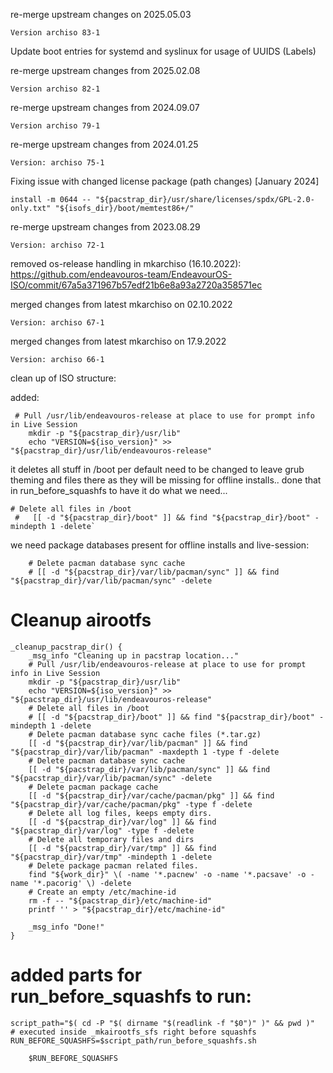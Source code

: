 re-merge upstream changes on 2025.05.03
```
Version archiso 83-1
```
Update boot entries for systemd and syslinux for usage of UUIDS (Labels)

re-merge upstream changes from 2025.02.08
```
Version archiso 82-1

```
re-merge upstream changes from 2024.09.07
```
Version archiso 79-1
```
re-merge upstream changes from 2024.01.25
```
Version: archiso 75-1
```

Fixing issue with changed license package (path changes) [January 2024]
```
install -m 0644 -- "${pacstrap_dir}/usr/share/licenses/spdx/GPL-2.0-only.txt" "${isofs_dir}/boot/memtest86+/"
```

re-merge upstream changes from 2023.08.29
```
Version: archiso 72-1
```

removed os-release handling in mkarchiso (16.10.2022):
https://github.com/endeavouros-team/EndeavourOS-ISO/commit/67a5a371967b57edf21b6e8a93a2720a358571ec

merged changes from latest mkarchiso on 02.10.2022 
```
Version: archiso 67-1
```

merged changes from latest mkarchiso on 17.9.2022 
```
Version: archiso 66-1
```
clean up of ISO structure:

added:

```
 # Pull /usr/lib/endeavouros-release at place to use for prompt info in Live Session
	mkdir -p "${pacstrap_dir}/usr/lib"
	echo "VERSION=${iso_version}" >> "${pacstrap_dir}/usr/lib/endeavouros-release"

```
  
it deletes all stuff in /boot per default need to be changed to leave grub theming and files there as they will be missing for offline installs.. 
done that in run_before_squashfs to have it do what we need...

```
# Delete all files in /boot
 #   [[ -d "${pacstrap_dir}/boot" ]] && find "${pacstrap_dir}/boot" -mindepth 1 -delete`
```

we need package databases present for offline installs and live-session:

```
    # Delete pacman database sync cache
    # [[ -d "${pacstrap_dir}/var/lib/pacman/sync" ]] && find "${pacstrap_dir}/var/lib/pacman/sync" -delete

```



# Cleanup airootfs

```
_cleanup_pacstrap_dir() {
    _msg_info "Cleaning up in pacstrap location..."
    # Pull /usr/lib/endeavouros-release at place to use for prompt info in Live Session
	mkdir -p "${pacstrap_dir}/usr/lib"
	echo "VERSION=${iso_version}" >> "${pacstrap_dir}/usr/lib/endeavouros-release"
    # Delete all files in /boot
    # [[ -d "${pacstrap_dir}/boot" ]] && find "${pacstrap_dir}/boot" -mindepth 1 -delete
    # Delete pacman database sync cache files (*.tar.gz)
    [[ -d "${pacstrap_dir}/var/lib/pacman" ]] && find "${pacstrap_dir}/var/lib/pacman" -maxdepth 1 -type f -delete
    # Delete pacman database sync cache
    [[ -d "${pacstrap_dir}/var/lib/pacman/sync" ]] && find "${pacstrap_dir}/var/lib/pacman/sync" -delete
    # Delete pacman package cache
    [[ -d "${pacstrap_dir}/var/cache/pacman/pkg" ]] && find "${pacstrap_dir}/var/cache/pacman/pkg" -type f -delete
    # Delete all log files, keeps empty dirs.
    [[ -d "${pacstrap_dir}/var/log" ]] && find "${pacstrap_dir}/var/log" -type f -delete
    # Delete all temporary files and dirs
    [[ -d "${pacstrap_dir}/var/tmp" ]] && find "${pacstrap_dir}/var/tmp" -mindepth 1 -delete
    # Delete package pacman related files.
    find "${work_dir}" \( -name '*.pacnew' -o -name '*.pacsave' -o -name '*.pacorig' \) -delete
    # Create an empty /etc/machine-id
    rm -f -- "${pacstrap_dir}/etc/machine-id"
    printf '' > "${pacstrap_dir}/etc/machine-id"

    _msg_info "Done!"
}
```

# added parts for run_before_squashfs to run:

```
script_path="$( cd -P "$( dirname "$(readlink -f "$0")" )" && pwd )"
# executed inside _mkairootfs_sfs right before squashfs
RUN_BEFORE_SQUASHFS=$script_path/run_before_squashfs.sh

    $RUN_BEFORE_SQUASHFS
```
    
